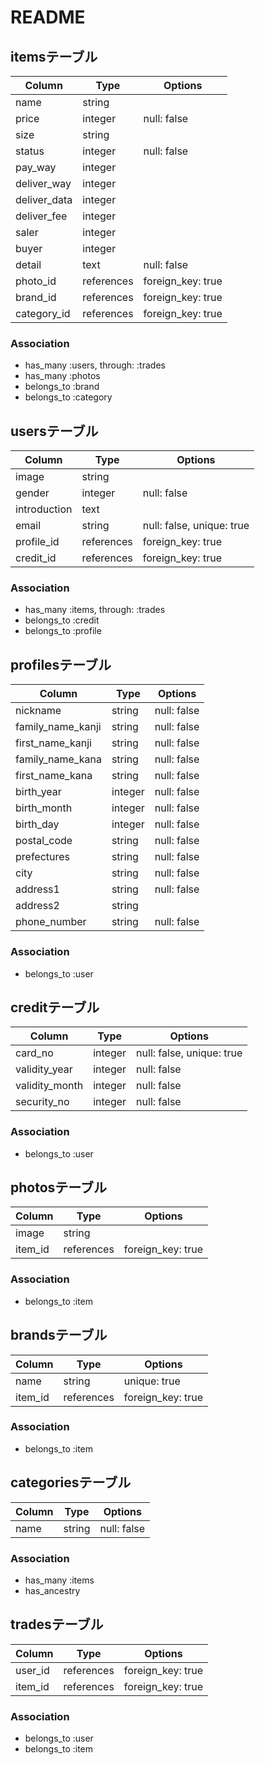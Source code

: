 # README

## itemsテーブル
|Column|Type|Options|
|------|----|-------|
|name|string||
|price|integer|null: false|
|size|string||
|status|integer|null: false|
|pay_way|integer||
|deliver_way|integer||
|deliver_data|integer||
|deliver_fee|integer||
|saler|integer||
|buyer|integer||
|detail|text|null: false|
|photo_id|references|foreign_key: true|
|brand_id|references|foreign_key: true|
|category_id|references|foreign_key: true|

### Association
- has_many :users, through: :trades
- has_many :photos
- belongs_to :brand
- belongs_to :category



## usersテーブル
|Column|Type|Options|
|------|----|-------|
|image|string||
|gender|integer|null: false|
|introduction|text|
|email|string|null: false, unique: true|
|profile_id|references|foreign_key: true|
|credit_id|references|foreign_key: true|

### Association
- has_many :items, through: :trades
- belongs_to :credit
- belongs_to :profile



## profilesテーブル
|Column|Type|Options|
|------|----|-------|
|nickname|string|null: false|
|family_name_kanji|string|null: false|
|first_name_kanji|string|null: false|
|family_name_kana|string|null: false|
|first_name_kana|string|null: false|
|birth_year|integer|null: false|
|birth_month|integer|null: false|                 
|birth_day|integer|null: false| 
|postal_code|string|null: false|
|prefectures|string|null: false|
|city|string|null: false|
|address1|string|null: false|               
|address2|string||
|phone_number|string|null: false|

### Association
- belongs_to :user



## creditテーブル
|Column|Type|Options|
|------|----|-------|
|card_no|integer|null: false, unique: true|
|validity_year|integer|null: false|
|validity_month|integer|null: false|
|security_no|integer|null: false|

### Association
- belongs_to :user



## photosテーブル
|Column|Type|Options|
|------|----|-------|
|image|string||
|item_id|references|foreign_key: true|

### Association
- belongs_to :item



## brandsテーブル
|Column|Type|Options|
|------|----|-------|
|name|string|unique: true|
|item_id|references|foreign_key: true|

### Association
- belongs_to :item



## categoriesテーブル
|Column|Type|Options|
|------|----|-------|
|name|string|null: false|

### Association
- has_many :items
- has_ancestry



## tradesテーブル
|Column|Type|Options|
|------|----|-------|
|user_id|references|foreign_key: true|
|item_id|references|foreign_key: true|

### Association
- belongs_to :user
- belongs_to :item